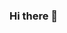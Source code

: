 ### Hi there 👋

<!--
**rangecam000/rangecam000** is a ✨ _special_ ✨ repository because its `README.md` (this file) appears on your GitHub profile.

Here are some ideas to get you started:

- 🔭 I’m currently working on finding a job 
- 🌱 I’m currently learning computer science 
-  🎹 🎻 I play Piano and Violin
- ⚽️ I want to join a soccer team 
- Something I like to do is hang out with my siblings
!{Butterfly}(https://i.natgeofe.com/k/9acd2bad-fb0e-43a8-935d-ec0aefc60c2f/monarch-butterfly-grass_4x3.jpg)
What I want to learn in computer science this year is how to create a game 
Learning computer science is important because one day you might use it 
